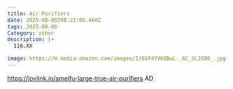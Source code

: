 ```yaml
---
title: Air Purifiers
date: 2025-08-06T08:22:06.466Z
tags: 2025-08-06
Category: other
description: |+
  116.XX

image: https://m.media-amazon.com/images/I/61F4YVK0BwL._AC_SL1500_.jpg
---
```

https://joylink.io/ameifu-large-true-air-purifiers
AD